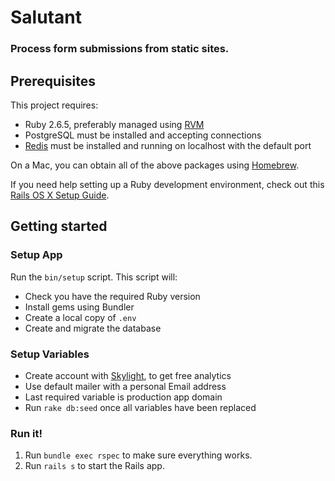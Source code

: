 # Salutant
### Process form submissions from static sites.

## Prerequisites

This project requires:

* Ruby 2.6.5, preferably managed using [RVM](http://rvm.io)
* PostgreSQL must be installed and accepting connections
* [Redis](http://redis.io) must be installed and running on localhost with the default port

On a Mac, you can obtain all of the above packages using [Homebrew](http://brew.sh).

If you need help setting up a Ruby development environment, check out this [Rails OS X Setup Guide](https://mattbrictson.com/rails-osx-setup-guide).

## Getting started

### Setup App

Run the `bin/setup` script. This script will:
* Check you have the required Ruby version
* Install gems using Bundler
* Create a local copy of `.env`
* Create and migrate the database

### Setup Variables
- Create account with [Skylight](https://www.skylight.io), to get free analytics
- Use default mailer with a personal Email address
- Last required variable is production app domain
- Run `rake db:seed` once all variables have been replaced

### Run it!

1. Run `bundle exec rspec` to make sure everything works.
2. Run `rails s` to start the Rails app.
